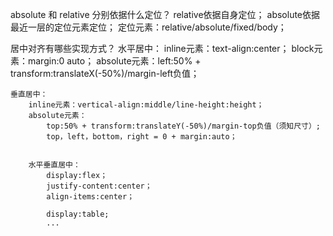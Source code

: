 absolute 和 relative 分别依据什么定位？
    relative依据自身定位；
    absolute依据最近一层的定位元素定位；
        定位元素：relative/absolute/fixed/body；

居中对齐有哪些实现方式？
    水平居中：
        inline元素：text-align:center；
        block元素：margin:0 auto；
        absolute元素：left:50% + transform:translateX(-50%)/margin-left负值；

    垂直居中：
        inline元素：vertical-align:middle/line-height:height；
        absolute元素：
            top:50% + transform:translateY(-50%)/margin-top负值（须知尺寸）;
            top，left，bottom，right = 0 + margin:auto；
        

        水平垂直居中：
            display:flex；
            justify-content:center；
            align-items:center；

            display:table;
            ...
            

    
